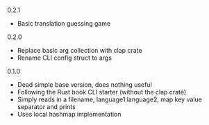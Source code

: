 0.2.1

* Basic translation guessing game

0.2.0

* Replace basic arg collection with clap crate
* Rename CLI config struct to args

0.1.0

* Dead simple base version, does nothing useful
* Following the Rust book CLI starter (without the clap crate)
* Simply reads in a filename, language1:language2, map key value separator and prints
* Uses local hashmap implementation